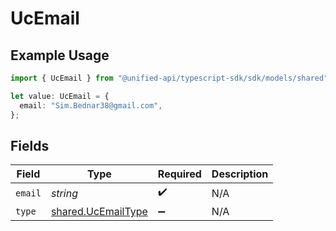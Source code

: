 # UcEmail

## Example Usage

```typescript
import { UcEmail } from "@unified-api/typescript-sdk/sdk/models/shared";

let value: UcEmail = {
  email: "Sim.Bednar38@gmail.com",
};
```

## Fields

| Field                                                           | Type                                                            | Required                                                        | Description                                                     |
| --------------------------------------------------------------- | --------------------------------------------------------------- | --------------------------------------------------------------- | --------------------------------------------------------------- |
| `email`                                                         | *string*                                                        | :heavy_check_mark:                                              | N/A                                                             |
| `type`                                                          | [shared.UcEmailType](../../../sdk/models/shared/ucemailtype.md) | :heavy_minus_sign:                                              | N/A                                                             |